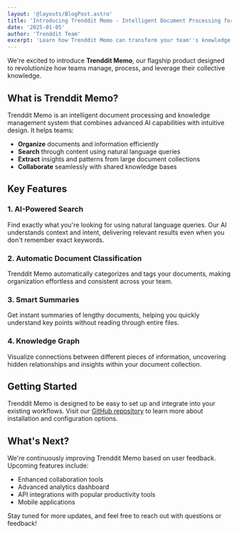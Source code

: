 ```yaml
---
layout: '@layouts/BlogPost.astro'
title: 'Introducing Trenddit Memo - Intelligent Document Processing for Teams'
date: '2025-01-05'
author: 'Trenddit Team'
excerpt: 'Learn how Trenddit Memo can transform your team''s knowledge management with AI-powered document processing and search capabilities.'
---
```


We're excited to introduce **Trenddit Memo**, our flagship product designed to revolutionize how teams manage, process, and leverage their collective knowledge.

## What is Trenddit Memo?

Trenddit Memo is an intelligent document processing and knowledge management system that combines advanced AI capabilities with intuitive design. It helps teams:

- **Organize** documents and information efficiently
- **Search** through content using natural language queries
- **Extract** insights and patterns from large document collections
- **Collaborate** seamlessly with shared knowledge bases

## Key Features

### 1. AI-Powered Search
Find exactly what you're looking for using natural language queries. Our AI understands context and intent, delivering relevant results even when you don't remember exact keywords.

### 2. Automatic Document Classification
Trenddit Memo automatically categorizes and tags your documents, making organization effortless and consistent across your team.

### 3. Smart Summaries
Get instant summaries of lengthy documents, helping you quickly understand key points without reading through entire files.

### 4. Knowledge Graph
Visualize connections between different pieces of information, uncovering hidden relationships and insights within your document collection.

## Getting Started

Trenddit Memo is designed to be easy to set up and integrate into your existing workflows. Visit our [GitHub repository](https://github.com/trendditcom/trenddit-memo) to learn more about installation and configuration options.

## What's Next?

We're continuously improving Trenddit Memo based on user feedback. Upcoming features include:

- Enhanced collaboration tools
- Advanced analytics dashboard
- API integrations with popular productivity tools
- Mobile applications

Stay tuned for more updates, and feel free to reach out with questions or feedback!